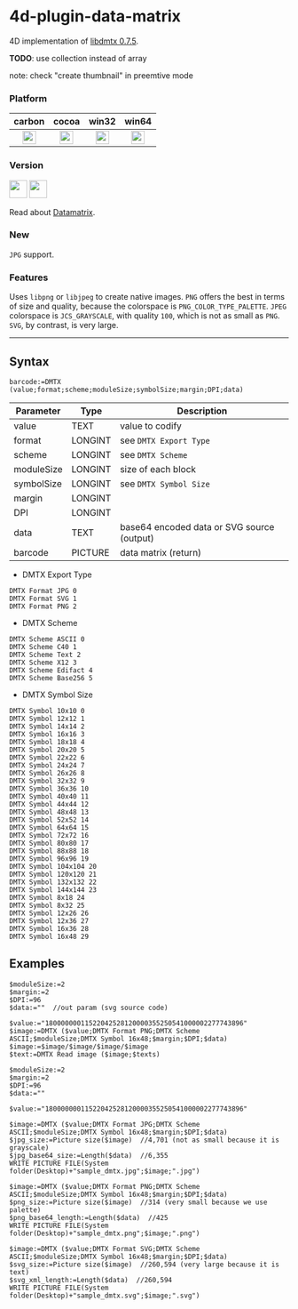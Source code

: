 # 4d-plugin-data-matrix

4D implementation of [libdmtx 0.7.5](https://github.com/dmtx/libdmtx).

**TODO**: use collection instead of array

note: check "create thumbnail" in preemtive mode  

### Platform

| carbon | cocoa | win32 | win64 |
|:------:|:-----:|:---------:|:---------:|
|<img src="https://cloud.githubusercontent.com/assets/1725068/22371562/1b091f0a-e4db-11e6-8458-8653954a7cce.png" width="24" height="24" />|<img src="https://cloud.githubusercontent.com/assets/1725068/22371562/1b091f0a-e4db-11e6-8458-8653954a7cce.png" width="24" height="24" />|<img src="https://cloud.githubusercontent.com/assets/1725068/22371562/1b091f0a-e4db-11e6-8458-8653954a7cce.png" width="24" height="24" />|<img src="https://cloud.githubusercontent.com/assets/1725068/22371562/1b091f0a-e4db-11e6-8458-8653954a7cce.png" width="24" height="24" />|

### Version

<img src="https://cloud.githubusercontent.com/assets/1725068/18940649/21945000-8645-11e6-86ed-4a0f800e5a73.png" width="32" height="32" /> <img src="https://cloud.githubusercontent.com/assets/1725068/18940648/2192ddba-8645-11e6-864d-6d5692d55717.png" width="32" height="32" />

Read about [Datamatrix](http://jpgraph.net/download/manuals/chunkhtml/ch26.html).

### New

``JPG`` support.

### Features

Uses ``libpng`` or ``libjpeg`` to create native images. ``PNG`` offers the best in terms of size and quality, because the colorspace is ``PNG_COLOR_TYPE_PALETTE``. ``JPEG`` colorspace  is ``JCS_GRAYSCALE``, with quality ``100``, which is not as small as ``PNG``. ``SVG``, by contrast, is very large.

---

## Syntax

```
barcode:=DMTX (value;format;scheme;moduleSize;symbolSize;margin;DPI;data)
```

Parameter|Type|Description
------------|------------|----
value|TEXT|value to codify
format|LONGINT|see ``DMTX Export Type`` 
scheme|LONGINT|see ``DMTX Scheme``
moduleSize|LONGINT|size of each block
symbolSize|LONGINT|see ``DMTX Symbol Size``
margin|LONGINT|
DPI|LONGINT|
data|TEXT|base64 encoded data or SVG source (output)
barcode|PICTURE|data matrix (return)

* DMTX Export Type

```
DMTX Format JPG 0
DMTX Format SVG 1
DMTX Format PNG 2
```

* DMTX Scheme

```
DMTX Scheme ASCII 0
DMTX Scheme C40 1
DMTX Scheme Text 2
DMTX Scheme X12 3
DMTX Scheme Edifact 4
DMTX Scheme Base256 5
```

* DMTX Symbol Size

```
DMTX Symbol 10x10 0
DMTX Symbol 12x12 1
DMTX Symbol 14x14 2
DMTX Symbol 16x16 3
DMTX Symbol 18x18 4
DMTX Symbol 20x20 5
DMTX Symbol 22x22 6
DMTX Symbol 24x24 7
DMTX Symbol 26x26 8
DMTX Symbol 32x32 9
DMTX Symbol 36x36 10
DMTX Symbol 40x40 11
DMTX Symbol 44x44 12
DMTX Symbol 48x48 13
DMTX Symbol 52x52 14
DMTX Symbol 64x64 15
DMTX Symbol 72x72 16
DMTX Symbol 80x80 17
DMTX Symbol 88x88 18
DMTX Symbol 96x96 19
DMTX Symbol 104x104 20
DMTX Symbol 120x120 21
DMTX Symbol 132x132 22
DMTX Symbol 144x144 23
DMTX Symbol 8x18 24
DMTX Symbol 8x32 25
DMTX Symbol 12x26 26
DMTX Symbol 12x36 27
DMTX Symbol 16x36 28
DMTX Symbol 16x48 29
```

## Examples

```
$moduleSize:=2
$margin:=2
$DPI:=96
$data:=""  //out param (svg source code)

$value:="18000000011522042528120000355250541000002277743896"
$image:=DMTX ($value;DMTX Format PNG;DMTX Scheme ASCII;$moduleSize;DMTX Symbol 16x48;$margin;$DPI;$data)
$image:=$image/$image/$image/$image
$text:=DMTX Read image ($image;$texts)
```

```
$moduleSize:=2
$margin:=2
$DPI:=96
$data:=""

$value:="18000000011522042528120000355250541000002277743896"

$image:=DMTX ($value;DMTX Format JPG;DMTX Scheme ASCII;$moduleSize;DMTX Symbol 16x48;$margin;$DPI;$data)
$jpg_size:=Picture size($image)  //4,701 (not as small because it is grayscale)
$jpg_base64_size:=Length($data)  //6,355
WRITE PICTURE FILE(System folder(Desktop)+"sample_dmtx.jpg";$image;".jpg")

$image:=DMTX ($value;DMTX Format PNG;DMTX Scheme ASCII;$moduleSize;DMTX Symbol 16x48;$margin;$DPI;$data)
$png_size:=Picture size($image)  //314 (very small because we use palette)
$png_base64_length:=Length($data)  //425
WRITE PICTURE FILE(System folder(Desktop)+"sample_dmtx.png";$image;".png")

$image:=DMTX ($value;DMTX Format SVG;DMTX Scheme ASCII;$moduleSize;DMTX Symbol 16x48;$margin;$DPI;$data)
$svg_size:=Picture size($image)  //260,594 (very large because it is text) 
$svg_xml_length:=Length($data)  //260,594
WRITE PICTURE FILE(System folder(Desktop)+"sample_dmtx.svg";$image;".svg")
```
